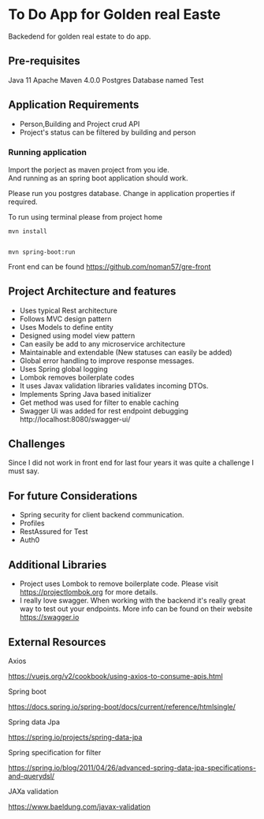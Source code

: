 # To Do App for Golden real Easte
Backedend for golden real estate to do app.

## Pre-requisites

Java 11
Apache Maven 4.0.0
Postgres Database named Test


## Application Requirements

* Person,Building and Project crud API
* Project's status can be filtered by building and person


### Running application

Import the porject as maven project from you  ide.  
And running as an spring boot application should work.

Please run you postgres database. 
Change in application properties if required.

To run using terminal please from project home 
```
mvn install
```

```

mvn spring-boot:run
```
Front end can be found https://github.com/noman57/gre-front
## Project Architecture and features

   * Uses typical Rest architecture 
   * Follows MVC design pattern
   * Uses Models to  define entity
   * Designed using model view pattern 
   * Can easily be add to any microservice architecture 
   * Maintainable and extendable (New statuses can easily be added)
   * Global error handling  to improve response messages.
   * Uses Spring global logging 
   * Lombok removes boilerplate codes
   * It uses Javax validation libraries validates incoming DTOs.
   * Implements Spring Java based initializer
   * Get method was used for filter to enable caching 
   * Swagger Ui was added for rest endpoint debugging http://localhost:8080/swagger-ui/
  
## Challenges
Since I did not work in front end for last four years it was quite a challenge I must say.

## For future Considerations 
   * Spring security for client backend communication. 
   * Profiles
   * RestAssured for Test
   * Auth0 


## Additional Libraries
   * Project uses Lombok to remove boilerplate code. Please visit https://projectlombok.org for more details.
   * I really love swagger. When working with the backend it's really great way to test out your endpoints. More info can be found on their website https://swagger.io
   
## External Resources
Axios

https://vuejs.org/v2/cookbook/using-axios-to-consume-apis.html

Spring boot 

https://docs.spring.io/spring-boot/docs/current/reference/htmlsingle/

Spring data Jpa 

https://spring.io/projects/spring-data-jpa

Spring specification for filter

https://spring.io/blog/2011/04/26/advanced-spring-data-jpa-specifications-and-querydsl/

JAXa validation

https://www.baeldung.com/javax-validation

